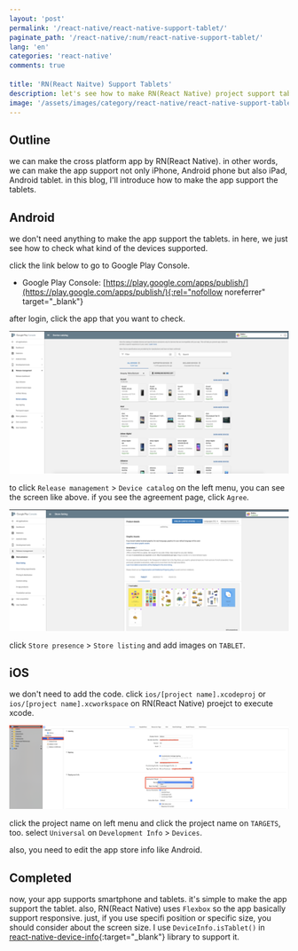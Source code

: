 ```yaml
---
layout: 'post'
permalink: '/react-native/react-native-support-tablet/'
paginate_path: '/react-native/:num/react-native-support-tablet/'
lang: 'en'
categories: 'react-native'
comments: true

title: 'RN(React Naitve) Support Tablets'
description: let's see how to make RN(React Native) project support tablets
image: '/assets/images/category/react-native/react-native-support-tablet/background.jpg'
---
```



## Outline
we can make the cross platform app by RN(React Native). in other words, we can make the app support not only iPhone, Android phone but also iPad, Android tablet. in this blog, I'll introduce how to make the app support the tablets.

## Android
we don't need anything to make the app support the tablets. in here, we just see how to check what kind of the devices supported.

click the link below to go to Google Play Console.

- Google Play Console: [https://play.google.com/apps/publish/](https://play.google.com/apps/publish/){:rel="nofollow noreferrer" target="_blank"}

after login, click the app that you want to check.

![Google Play - Android App Device support list](/assets/images/category/react-native/react-native-support-tablet/android-support-devices.png)

to click `Release management` > `Device catalog` on the left menu, you can see the screen like above. if you see the agreement page, click `Agree`.

![Google Play - Android App Market Info edit](/assets/images/category/react-native/react-native-support-tablet/android-market-info.png)

click `Store presence` > `Store listing` and add images on `TABLET`.


## iOS
we don't need to add the code. click `ios/[project name].xcodeproj` or `ios/[project name].xcworkspace` on RN(React Native) proejct to execute xcode.

![xcode universal app configuration](/assets/images/category/react-native/react-native-support-tablet/ios-universal-configuration.png)

click the project name on left menu and click the project name on `TARGETS`, too. select `Universal` on `Development Info` > `Devices`.

also, you need to edit the app store info like Android.


## Completed
now, your app supports smartphone and tablets. it's simple to make the app support the tablet. also, RN(React Native) uses `Flexbox` so the app basically support responsive. just, if you use specifi position or specific size, you should consider about the screen size. I use `DeviceInfo.isTablet()` in [react-native-device-info]({{site.url}}/{{page.categories}}/react-native-device-info/){:target="_blank"} library to support it.

